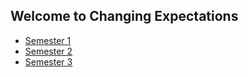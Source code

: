 ---
---

## Welcome to Changing Expectations

- [Semester 1](./semester01/)
- [Semester 2](./semester02/)
- [Semester 3](./semester03/)